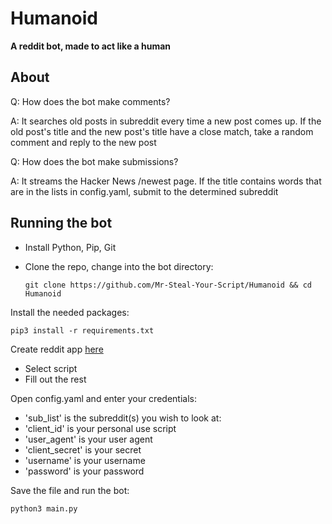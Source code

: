 # Humanoid

**A reddit bot, made to act like a human**

## About

Q: How does the bot make comments?

A: It searches old posts in subreddit every time a new post comes up. If the old post's title and the new post's title have a close match, take a random comment and reply to the new post

Q: How does the bot make submissions?

A: It streams the Hacker News /newest page. If the title contains words that are in the lists in config.yaml, submit to the determined subreddit

## Running the bot

- Install Python, Pip, Git

- Clone the repo, change into the bot directory:

      git clone https://github.com/Mr-Steal-Your-Script/Humanoid && cd Humanoid
    
Install the needed packages:

    pip3 install -r requirements.txt
    
Create reddit app [here](https://reddit.com/prefs/apps)

- Select script
- Fill out the rest

Open config.yaml and enter your credentials:

- 'sub_list' is the subreddit(s) you wish to look at:
- 'client_id' is your personal use script
- 'user_agent' is your user agent
- 'client_secret' is your secret
- 'username' is your username
- 'password' is your password

Save the file and run the bot:

    python3 main.py
